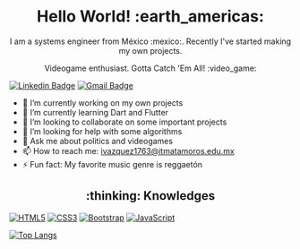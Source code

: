 <h1 align= "center"><b>Hello World! :earth_americas:</b></h1>

<p align="center">
I am a systems engineer from México :mexico:. Recently I've started making my own projects.
</p>
<p align="center">
Videogame enthusiast. Gotta Catch 'Em All! :video_game:
</p>

[![Linkedin Badge](https://img.shields.io/badge/-LinkedIn-blue?style=flat-square&logo=Linkedin&logoColor=white&link=https://www.linkedin.com/in/israelvazquezc/)](https://www.linkedin.com/in/israelvazquezc/)
[![Gmail Badge](https://img.shields.io/badge/-Gmail-c14438?style=flat-square&logo=Gmail&logoColor=white&link=mailto:ivazquez1763@itmatamoros.edu.mx)](mailto:ivazquez1763@itmatamoros.edu.mx)


- 🔭 I’m currently working on my own projects
- 🌱 I’m currently learning Dart and Flutter
- 👯 I’m looking to collaborate on some important projects
- 🤔 I’m looking for help with some algorithms
- 💬 Ask me about politics and videogames
- 📫 How to reach me: ivazquez1763@itmatamoros.edu.mx
- ⚡ Fun fact: My favorite music genre is reggaetón 

<h2 align= "center"><b>:thinking: Knowledges</b></h2>

[![HTML5](https://img.shields.io/badge/-HTML5-E34F26?style=flat-square&logo=html5&logoColor=white&link=https://github.com/isravazquezc/)](https://github.com/isravazquezc/)
[![CSS3](https://img.shields.io/badge/-CSS3-1572B6?style=flat-square&logo=css3&link=https://github.com/isravazquezc/)](https://github.com/isravazquezc/)
[![Bootstrap](https://img.shields.io/badge/-Bootstrap-563D7C?style=flat-square&logo=bootstrap&link=https://github.com/isravazquezc/)](https://github.com/isravazquezc/)
[![JavaScript](https://img.shields.io/badge/-JavaScript-black?style=flat-square&logo=javascript&link=https://github.com/isravazquezc/)](https://github.com/isravazquezc/)

[![Top Langs](https://github-readme-stats.vercel.app/api/top-langs/?username=isravazquezc&hide_langs_below=1)](https://github.com/anuraghazra/github-readme-stats)
